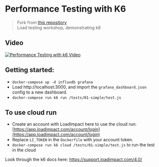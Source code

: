 # Performance Testing with K6

> Fork from [this repository](https://github.com/mdcruz/k6-sample-project)<br/>
> Load testing workshop, demonstrating k6

## Video

[![Performance Testing with k6 Video](https://img.youtube.com/vi/Hu1K2ZGJ_K4/0.jpg)](https://www.youtube.com/watch?v=Hu1K2ZGJ_K4)

## Getting started:
- `docker-compose up -d influxdb grafana`
- Load http://localhost:3000, and import the `grafana_dashboard.json` config to a new dashboard.
- `docker-compose run k6 run /tests/01-simple/test.js`

## To use cloud run

- Create an account with LoadImpact here to use the cloud run: [https://app.loadimpact.com/account/login](https://app.loadimpact.com/account/login)
- Replace `LI_TOKEN` in the `Dockerfile` with your account token.
- `docker-compose run k6 cloud /tests/01-simple/test.js` to run the test in the cloud

Look through the k6 docs here: https://support.loadimpact.com/4.0/